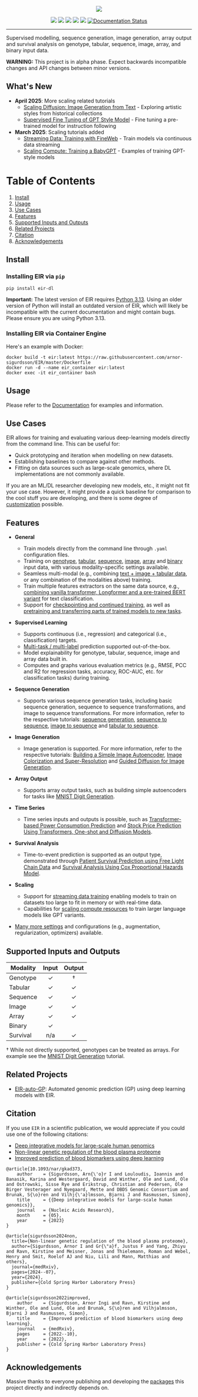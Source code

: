 <p align="center">
  <img src="docs/source/_static/img/EIR_logo.svg">
</p>

<p align="center">
  <a href="LICENSE" alt="License">
        <img src="https://img.shields.io/badge/License-Apache_2.0-5B2D5B.svg" /></a>
  
  <a href="https://github.com/arnor-sigurdsson/EIR#citation" alt="Citation">
        <img src="https://img.shields.io/badge/Papers-View%20Here-5F9EA0.svg" /></a>
  
  <a href="https://www.python.org/downloads/" alt="Python">
        <img src="https://img.shields.io/badge/python-3.13-blue.svg" /></a>
  
  <a href="https://pypi.org/project/eir-dl/" alt="Python">
        <img src="https://img.shields.io/pypi/v/eir-dl.svg" /></a>
  
  <a href="https://codecov.io/gh/arnor-sigurdsson/EIR" alt="Coverage">
        <img src="https://codecov.io/gh/arnor-sigurdsson/EIR/branch/master/graph/badge.svg" /></a>
  
  <a href='https://eir.readthedocs.io/'>
        <img src='https://readthedocs.org/projects/eir/badge/?version=stable' alt='Documentation Status' /></a>
  
       
</p>

---

Supervised modelling, sequence generation, image generation, array output and survival analysis on genotype, tabular, sequence, image, array, and binary input data.

**WARNING:** This project is in alpha phase. Expect backwards incompatible changes and API changes between minor versions.

## What's New

- **April 2025**: More scaling related tutorials
  - [Scaling Diffusion: Image Generation from Text](https://eir.readthedocs.io/en/stable/tutorials/i_scaling/01_streaming.html) - Exploring artistic styles from historical collections
  - [Supervised Fine Tuning of GPT Style Model](https://eir.readthedocs.io/en/stable/tutorials/i_scaling/02_compute_gpt.html#e-supervised-fine-tuning-from-a-pretrained-model) - Fine tuning a pre-trained model for instruction following
- **March 2025**: Scaling tutorials added
  - [Streaming Data: Training with FineWeb](https://eir.readthedocs.io/en/stable/tutorials/i_scaling/01_streaming.html) - Train models via continuous data streaming
  - [Scaling Compute: Training a BabyGPT](https://eir.readthedocs.io/en/stable/tutorials/i_scaling/02_compute_gpt.html) - Examples of training GPT-style models

# Table of Contents
1. [Install](#install)
2. [Usage](#usage)
3. [Use Cases](#use-cases)
4. [Features](#features)
5. [Supported Inputs and Outputs](#supported-inputs-and-outputs)
6. [Related Projects](#related-projects)
7. [Citation](#citation)
8. [Acknowledgements](#acknowledgements)


## Install

### Installing EIR via `pip`

`pip install eir-dl`

**Important:** The latest version of EIR requires [Python 3.13](https://www.python.org/downloads/). Using an older version of Python will install an outdated version of EIR, which will likely be incompatible with the current documentation and might contain bugs. Please ensure you are using Python 3.13.

### Installing EIR via Container Engine

Here's an example with Docker:

```
docker build -t eir:latest https://raw.githubusercontent.com/arnor-sigurdsson/EIR/master/Dockerfile
docker run -d --name eir_container eir:latest
docker exec -it eir_container bash
```

## Usage

Please refer to the [Documentation](https://eir.readthedocs.io/en/stable/index.html) for examples and information.

## Use Cases

EIR allows for training and evaluating various deep-learning models directly from the command line. This can be useful for:

- Quick prototyping and iteration when modelling on new datasets.
- Establishing baselines to compare against other methods.
- Fitting on data sources such as large-scale genomics, where DL implementations are not commonly available.

If you are an ML/DL researcher developing new models, etc., it might not fit your use case. However, it might provide a quick baseline for comparison to the cool stuff you are developing, and there is some degree of [customization](https://eir.readthedocs.io/en/stable/tutorials/tutorial_index.html#customizing-eir) possible.

## Features

- **General**
  - Train models directly from the command line through `.yaml` configuration files.
  - Training on [genotype](https://eir.readthedocs.io/en/stable/tutorials/a_using_eir/01_basic_tutorial.html), [tabular](https://eir.readthedocs.io/en/stable/tutorials/a_using_eir/02_tabular_tutorial.html), [sequence](https://eir.readthedocs.io/en/stable/tutorials/a_using_eir/03_sequence_tutorial.html), [image](https://eir.readthedocs.io/en/stable/tutorials/a_using_eir/05_image_tutorial.html), [array](https://eir.readthedocs.io/en/stable/tutorials/a_using_eir/08_array_tutorial.html) and [binary](https://eir.readthedocs.io/en/stable/tutorials/a_using_eir/06_raw_bytes_tutorial.html) input data, with various modality-specific settings available.
  - Seamless multi-modal (e.g., combining [text + image + tabular data](https://eir.readthedocs.io/en/stable/tutorials/a_using_eir/07_multimodal_tutorial.html), or any combination of the modalities above) training.
  - Train multiple features extractors on the same data source, e.g., [combining vanilla transformer, Longformer and a pre-trained BERT variant](https://eir.readthedocs.io/en/stable/tutorials/a_using_eir/04_pretrained_sequence_tutorial.html) for text classification.
  - Support for [checkpointing and continued training](https://eir.readthedocs.io/en/stable/tutorials/e_pretraining/01_checkpointing.html), as well as [pretraining and transferring parts of trained models to new tasks](https://eir.readthedocs.io/en/stable/tutorials/e_pretraining/02_mini_foundation.html).
- **Supervised Learning**
  - Supports continuous (i.e., regression) and categorical (i.e., classification) targets.
  - [Multi-task / multi-label](https://eir.readthedocs.io/en/stable/tutorials/a_using_eir/07_multimodal_tutorial.html#appendix-b-multi-modal-multi-task-learning) prediction supported out-of-the-box.
  - Model explainability for genotype, tabular, sequence, image and array data built in.
  - Computes and graphs various evaluation metrics (e.g., RMSE, PCC and R2 for regression tasks, accuracy, ROC-AUC, etc. for classification tasks) during training.
- **Sequence Generation**
  - Supports various sequence generation tasks, including basic sequence generation, sequence to sequence transformations, and image to sequence transformations. For more information, refer to the respective tutorials: [sequence generation](https://eir.readthedocs.io/en/stable/tutorials/c_sequence_output/01_sequence_generation.html), [sequence to sequence](https://eir.readthedocs.io/en/stable/tutorials/c_sequence_output/02_sequence_to_sequence.html), [image to sequence](https://eir.readthedocs.io/en/stable/tutorials/c_sequence_output/03_image_to_sequence.html) and [tabular to sequence](https://eir.readthedocs.io/en/stable/tutorials/c_sequence_output/04_tabular_to_sequence.html).
- **Image Generation**
  - Image generation is supported. For more information, refer to the respective tutorials: [Building a Simple Image Autoencoder](https://eir.readthedocs.io/en/stable/tutorials/f_image_output/01_foundational_autoencoder.html), [Image Colorization and Super-Resolution](https://eir.readthedocs.io/en/stable/tutorials/f_image_output/02_image_coloring_and_upscaling.html) and [Guided Diffusion for Image Generation](https://eir.readthedocs.io/en/stable/tutorials/f_image_output/03_mnist_diffusion.html).
- **Array Output**
  - Supports array output tasks, such as building simple autoencoders for tasks like [MNIST Digit Generation](https://eir.readthedocs.io/en/stable/tutorials/d_array_output/01_autoencoder.html).
- **Time Series**
  - Time series inputs and outputs is possible, such as [Transformer-based Power Consumption Prediction](https://eir.readthedocs.io/en/stable/tutorials/g_time_series/01_time_series_power.html) and [Stock Price Prediction Using Transformers, One-shot and Diffusion Models](https://eir.readthedocs.io/en/stable/tutorials/g_time_series/02_time_series_stocks.html).
- **Survival Analysis**
  - Time-to-event prediction is supported as an output type, demonstrated through [Patient Survival Prediction using Free Light Chain Data](https://eir.readthedocs.io/en/stable/tutorials/h_survival_analysis/01_survival_flchain.html) and [Survival Analysis Using Cox Proportional Hazards Model](https://eir.readthedocs.io/en/stable/tutorials/h_survival_analysis/02_survival_flchain_cox.html).
- **Scaling**
  - Support for [streaming data training](https://eir.readthedocs.io/en/stable/tutorials/i_scaling/01_streaming.html) enabling models to train on datasets too large to fit in memory or with real-time data.
  - Capabilities for [scaling compute resources](https://eir.readthedocs.io/en/stable/tutorials/i_scaling/02_compute_gpt.html) to train larger language models like GPT variants.


- [Many more settings](https://eir.readthedocs.io/en/stable/api_reference.html) and configurations (e.g., augmentation, regularization, optimizers) available.

## Supported Inputs and Outputs

| Modality   | Input | Output |
|------------|:-----:|:------:|
| Genotype   | ✓     | †      |
| Tabular    | ✓     | ✓      |
| Sequence   | ✓     | ✓      |
| Image      | ✓     | ✓      |
| Array      | ✓     | ✓      |
| Binary     | ✓     |        |
| Survival   | n/a   | ✓      |

† While not directly supported, genotypes can be treated as arrays. For example see the [MNIST Digit Generation](https://eir.readthedocs.io/en/stable/tutorials/d_array_output/01_autoencoder.html) tutorial.

## Related Projects

- [EIR-auto-GP](https://github.com/arnor-sigurdsson/EIR-auto-GP): Automated genomic prediction (GP) using deep learning models with EIR.

## Citation

If you use `EIR` in a scientific publication, we would appreciate if you could use one of the following citations:

- [Deep integrative models for large-scale human genomics](https://academic.oup.com/nar/article/51/12/e67/7177885)
- [Non-linear genetic regulation of the blood plasma proteome](https://www.medrxiv.org/content/10.1101/2024.07.04.24309942v1)
- [Improved prediction of blood biomarkers using deep learning](https://www.medrxiv.org/content/10.1101/2022.10.27.22281549v1)

```
@article{10.1093/nar/gkad373,
    author    = {Sigurdsson, Arn{\'o}r I and Louloudis, Ioannis and Banasik, Karina and Westergaard, David and Winther, Ole and Lund, Ole and Ostrowski, Sisse Rye and Erikstrup, Christian and Pedersen, Ole Birger Vesterager and Nyegaard, Mette and DBDS Genomic Consortium and Brunak, S{\o}ren and Vilhj{\'a}lmsson, Bjarni J and Rasmussen, Simon},
    title     = {{Deep integrative models for large-scale human genomics}},
    journal   = {Nucleic Acids Research},
    month     = {05},
    year      = {2023}
}

@article{sigurdsson2024non,
  title={Non-linear genetic regulation of the blood plasma proteome},
  author={Sigurdsson, Arnor I and Gr{\"a}f, Justus F and Yang, Zhiyu and Ravn, Kirstine and Meisner, Jonas and Thielemann, Roman and Webel, Henry and Smit, Roelof AJ and Niu, Lili and Mann, Matthias and others},
  journal={medRxiv},
  pages={2024--07},
  year={2024},
  publisher={Cold Spring Harbor Laboratory Press}
}

@article{sigurdsson2022improved,
    author    = {Sigurdsson, Arnor Ingi and Ravn, Kirstine and Winther, Ole and Lund, Ole and Brunak, S{\o}ren and Vilhjalmsson, Bjarni J and Rasmussen, Simon},
    title     = {Improved prediction of blood biomarkers using deep learning},
    journal   = {medRxiv},
    pages     = {2022--10},
    year      = {2022},
    publisher = {Cold Spring Harbor Laboratory Press}
}
```

## Acknowledgements

Massive thanks to everyone publishing and developing the [packages](https://eir.readthedocs.io/en/stable/acknowledgements.html) this project directly and indirectly depends on.
